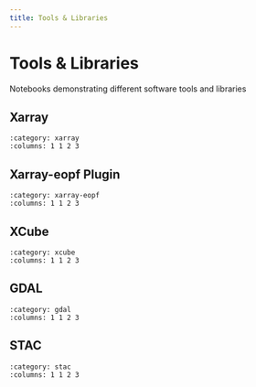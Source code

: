```yaml
---
title: Tools & Libraries
---
```


# Tools & Libraries

Notebooks demonstrating different software tools and libraries

## Xarray

```{gallery-grid}
:category: xarray
:columns: 1 1 2 3
```

## Xarray-eopf Plugin

```{gallery-grid}
:category: xarray-eopf
:columns: 1 1 2 3
```

## XCube

```{gallery-grid}
:category: xcube
:columns: 1 1 2 3
```

## GDAL

```{gallery-grid}
:category: gdal
:columns: 1 1 2 3
```

## STAC

```{gallery-grid}
:category: stac
:columns: 1 1 2 3
```

